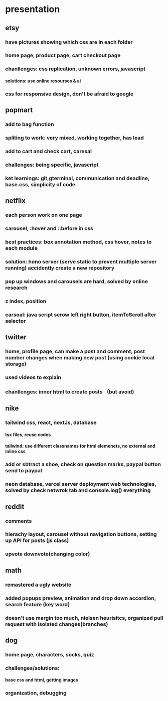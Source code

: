 # presentation

## etsy

### have pictures showing which css are in each folder

### home page, product page, cart checkout page

### chanllenges: css replication, unknown errors, javascript

#### solutions: use online resourses & ai

### css for responsive design, don't be afraid to google

## popmart

### add to bag function

### spliting to work: very mixed, working together, has lead

### add to cart and check cart, caresal

### challenges: being specific, javascript

### ket learnings: git,gterminal, communication and deadline, base.css, simplicity of code

## netflix

### each person work on one page

### carousel, :hover and ::before in css

### best practices: box annotation method, css hover, notes to each module

### solution: hono server (serve static to prevent multiple server running)  accidently create a new repository

### pop up windows and carousels are hard, solved by online research

### z index, position

### carsoal: java script scrow left right button, itemToScroll after selector

## twitter

### home, profile page, can make a post and comment, post number changes when making new post (using cookie local storage)

### used videos to explain

### chanllenges: inner html to create posts （but avoid)

## nike
### tailwind css, react, nextJs, database
#### tsx files, reuse codes
#### tailwind: use different classnames for html elemenets, no external and inline css
### add or sbtract a shoe, check on question marks, paypal button send to paypal
### neon database, vercel server deployment web technologies, solved by check netwrok tab and console.log() everything

## reddit
### comments
### hierachy layout, carousel without navigation buttons, setting up API for posts (js class)
### upvote downvote(changing color)

## math
### remastered a ugly website
### added popups preview, animation and drop down accordion, search feature (key word)
### doesn't use margin too much, nielsen heurisitcs, organized pull request with isolated changes(branches)

## dog
### home page, characters, socks, quiz

### challenges/solutions: 
#### base css and html, getting images
### organization, debugging
